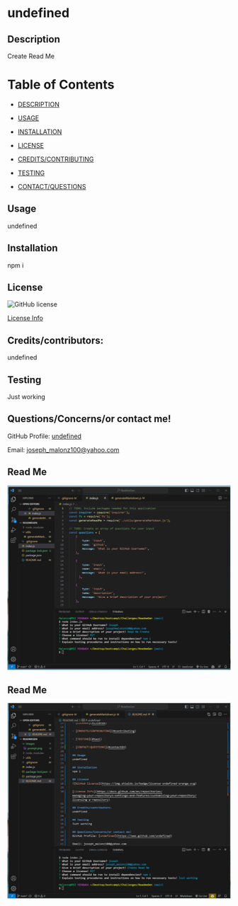 # undefined
  
  ## Description
  Create Read Me

  # Table of Contents
  - [DESCRIPTION](#description)
  
  - [USAGE](#usage)
  
  - [INSTALLATION](#installation)
  
  - [LICENSE](#license)
  
  - [CREDITS/CONTRIBUTING](#contributing)
  
  - [TESTING](#test)
  
  - [CONTACT/QUESTIONS](#contactGH)

  ## Usage
  undefined

  ## Installation
  npm i
  
  ## License
  ![GitHub license](https://img.shields.io/badge/license-undefined-orange.svg)

  [License Info](https://docs.github.com/en/repositories/managing-your-repositorys-settings-and-features/customizing-your-repository/licensing-a-repository)
  
  ## Credits/contributors:
  undefined

  ## Testing
  Just working

  ## Questions/Concerns/or contact me!
  GitHub Profile: [undefined](https://www.github.com/undefined)
 
  Email: joseph_malonz100@yahoo.com

  ## Read Me
![Page](images/prompt.png)


## Read Me
![Page](images/readmepage.png)


